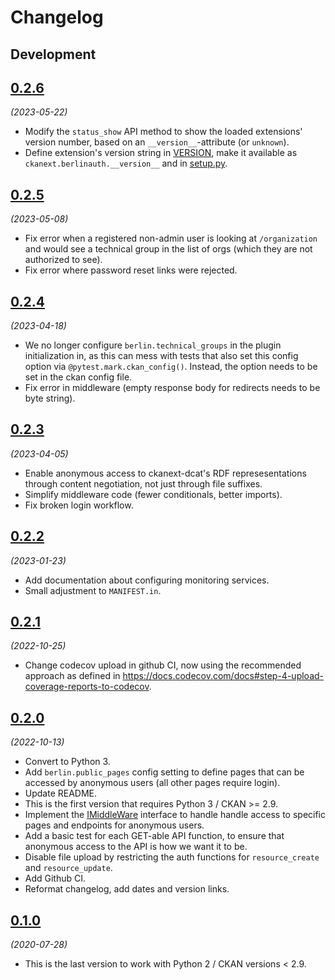 # Changelog

## Development

## [0.2.6](https://github.com/berlinonline/ckanext-berlinauth/releases/tag/0.2.6)

_(2023-05-22)_

- Modify the `status_show` API method to show the loaded extensions' version number, based on an `__version__`-attribute (or `unknown`).
- Define extension's version string in [VERSION](VERSION), make it available as `ckanext.berlinauth.__version__` and in [setup.py](setup.py).

## [0.2.5](https://github.com/berlinonline/ckanext-berlinauth/releases/tag/0.2.5)

_(2023-05-08)_

- Fix error when a registered non-admin user is looking at `/organization` and would see a technical group in the list of orgs (which they are not authorized to see).
- Fix error where password reset links were rejected.

## [0.2.4](https://github.com/berlinonline/ckanext-berlinauth/releases/tag/0.2.4)

_(2023-04-18)_

- We no longer configure `berlin.technical_groups` in the plugin initialization in, as this can mess with tests that also set this config option via `@pytest.mark.ckan_config()`. Instead, the option needs to be set in the ckan config file.
- Fix error in middleware (empty response body for redirects needs to be byte string).

## [0.2.3](https://github.com/berlinonline/ckanext-berlinauth/releases/tag/0.2.3)

_(2023-04-05)_

- Enable anonymous access to ckanext-dcat's RDF represesentations through content
  negotiation, not just through file suffixes.
- Simplify middleware code (fewer conditionals, better imports).
- Fix broken login workflow.

## [0.2.2](https://github.com/berlinonline/ckanext-berlinauth/releases/tag/0.2.2)

_(2023-01-23)_

- Add documentation about configuring monitoring services.
- Small adjustment to `MANIFEST.in`.

## [0.2.1](https://github.com/berlinonline/ckanext-berlinauth/releases/tag/0.2.1)

_(2022-10-25)_

- Change codecov upload in github CI, now using the recommended approach as defined in https://docs.codecov.com/docs#step-4-upload-coverage-reports-to-codecov.

## [0.2.0](https://github.com/berlinonline/ckanext-berlinauth/releases/tag/0.2.0)

_(2022-10-13)_

- Convert to Python 3.
- Add `berlin.public_pages` config setting to define pages that can be accessed by anonymous users (all other pages require login).
- Update README.
- This is the first version that requires Python 3 / CKAN >= 2.9.
- Implement the [IMiddleWare](https://docs.ckan.org/en/2.9/extensions/plugin-interfaces.html#ckan.plugins.interfaces.IMiddleware) interface to handle handle access to specific pages and endpoints for anonymous users.
- Add a basic test for each GET-able API function, to ensure that anonymous access to the API is how we want it to be.
- Disable file upload by restricting the auth functions for `resource_create` and `resource_update`.
- Add Github CI.
- Reformat changelog, add dates and version links.

## [0.1.0](https://github.com/berlinonline/ckanext-berlinauth/releases/tag/0.1.0)

_(2020-07-28)_

- This is the last version to work with Python 2 / CKAN versions < 2.9.
